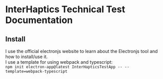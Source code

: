 # InterHaptics Technical Test Documentation

## Install

I use the official electronjs website to learn about the Electronjs tool and how to install/use it.  
I use a template for using webpack and typescript:  
`npm init electron-app@latest InterHapticsTestApp -- --template=webpack-typescript`
